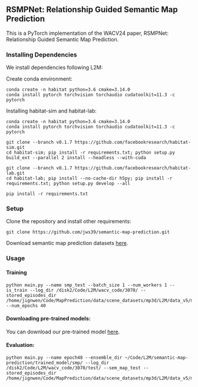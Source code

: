 ## RSMPNet: Relationship Guided Semantic Map Prediction

This is a PyTorch implementation of the WACV24 paper, RSMPNet: Relationship Guided Semantic Map Prediction.

### Installing Dependencies

We install dependencies following L2M:

Create conda environment:

```
conda create -n habitat python=3.6 cmake=3.14.0
conda install pytorch torchvision torchaudio cudatoolkit=11.3 -c pytorch
```

Installing habitat-sim and habitat-lab:

```` 
conda create -n habitat python=3.6 cmake=3.14.0
conda install pytorch torchvision torchaudio cudatoolkit=11.3 -c pytorch

git clone --branch v0.1.7 https://github.com/facebookresearch/habitat-sim.git
cd habitat-sim; pip install -r requirements.txt; python setup.py build_ext --parallel 2 install --headless --with-cuda

git clone --branch v0.1.7 https://github.com/facebookresearch/habitat-lab.git
cd habitat-lab; pip install --no-cache-dir h5py; pip install -r requirements.txt; python setup.py develop --all

pip install -r requirements.txt
````



### Setup

Clone the repository and install other requirements:



```
git clone https://github.com/jws39/semantic-map-prediction.git
```



Download semantic map prediction datasets [here](https://www.dropbox.com/scl/fi/4dpko4s8fhm1bj3lbx9ng/datasets.zip?rlkey=nuvpibd5cus5cioiqtk3v1fz2&dl=0).



### Usage

#### Training

```
python main.py --name smp_test --batch_size 1 --num_workers 1 --is_train --log_dir /disk2/Code/L2M/wacv_code/3070/ --stored_episodes_dir /home/jignwen/Code/MapPrediction/data/scene_datasets/mp3d/L2M/data_v5/mp3d_objnav_episodes_tmp/ --num_epochs 40
```



#### Downloading pre-trained models: 

You can download our pre-trained model [here](https://www.dropbox.com/scl/fo/annakmz80bh6kl2ztewqa/h?rlkey=vbgf71f6sfl2r516mso79bmic&dl=0).



#### Evaluation:

```
python main.py --name epoch48 --ensemble_dir ~/Code/L2M/semantic-map-prediction/trained_model/smp/ --log_dir /disk2/Code/L2M/wacv_code/3070/test/ --sem_map_test --stored_episodes_dir /home/jignwen/Code/MapPrediction/data/scene_datasets/mp3d/L2M/data_v5/mp3d_objnav_episodes_tmp/ 
```










